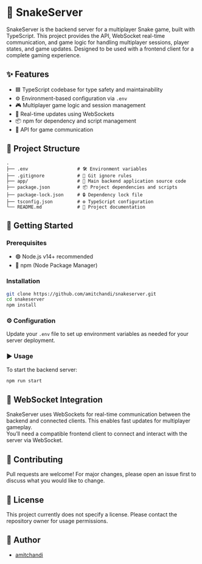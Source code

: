 
# 🐍 SnakeServer

SnakeServer is the backend server for a multiplayer Snake game, built with TypeScript. This project provides the API, WebSocket real-time communication, and game logic for handling multiplayer sessions, player states, and game updates. Designed to be used with a frontend client for a complete gaming experience.

## ✨ Features

- 🟦 TypeScript codebase for type safety and maintainability
- ⚙️ Environment-based configuration via `.env`
- 🎮 Multiplayer game logic and session management
- 🔌 Real-time updates using WebSockets
- 📦 npm for dependency and script management
- 🔌 API for game communication

## 📁 Project Structure

```
.
├── .env                  # 🛠️ Environment variables
├── .gitignore            # 📄 Git ignore rules
├── app/                  # 🐍 Main backend application source code
├── package.json          # 📦 Project dependencies and scripts
├── package-lock.json     # 🔒 Dependency lock file
├── tsconfig.json         # ⚙️ TypeScript configuration
└── README.md             # 📝 Project documentation
```

## 🚀 Getting Started

### Prerequisites

- 🟢 Node.js v14+ recommended
- 🔵 npm (Node Package Manager)

### Installation

```bash
git clone https://github.com/amitchandi/snakeserver.git
cd snakeserver
npm install
```

### ⚙️ Configuration

Update your `.env` file to set up environment variables as needed for your server deployment.

### ▶️ Usage

To start the backend server:

```bash
npm run start
```

## 🔌 WebSocket Integration

SnakeServer uses WebSockets for real-time communication between the backend and connected clients. This enables fast updates for multiplayer gameplay.  
You’ll need a compatible frontend client to connect and interact with the server via WebSocket.

## 🤝 Contributing

Pull requests are welcome! For major changes, please open an issue first to discuss what you would like to change.

## 📄 License

This project currently does not specify a license. Please contact the repository owner for usage permissions.

## 👤 Author

- [amitchandi](https://github.com/amitchandi)
<!--stackedit_data:
eyJoaXN0b3J5IjpbLTE4NDExMTk1MTQsLTc5NzU0NDU5MSwxOT
E5NjI5ODU2LC0xMTI1MjE3MzA2XX0=
-->